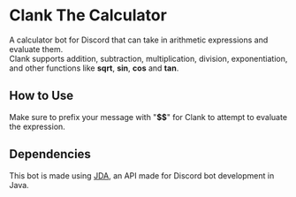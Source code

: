 # Clank The Calculator

A calculator bot for Discord that can take in arithmetic expressions and evaluate them.  
Clank supports addition, subtraction, multiplication, division, exponentiation, and other functions like __sqrt__,  __sin__, __cos__ and __tan__.

## How to Use

Make sure to prefix your message with "__$$__" for Clank to attempt to evaluate the expression.

## Dependencies

This bot is made using [JDA](https://github.com/DV8FromTheWorld/JDA), an API made for Discord bot development in Java.